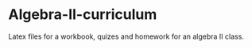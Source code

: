 Algebra-II-curriculum
=====================

Latex files for a workbook, quizes and homework for an algebra II class. 
